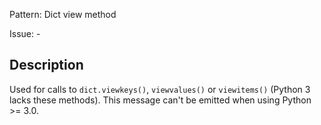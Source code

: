 Pattern: Dict view method

Issue: -

## Description

Used for calls to `dict.viewkeys()`, `viewvalues()` or `viewitems()` (Python 3 lacks these methods). This message can't be emitted when using Python >= 3.0.